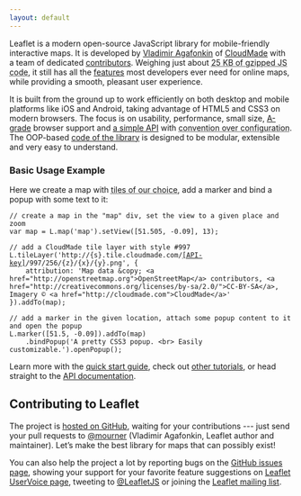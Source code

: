 ```yaml
---
layout: default
---
```


Leaflet is a modern open-source JavaScript library for mobile-friendly interactive maps. It is developed by [Vladimir Agafonkin][] of [CloudMade][] with a&nbsp;team of dedicated [contributors][]. Weighing just about <abbr title="That's 97 KB minified and 166 KB in the source form, with 8 KB of CSS (1.8 KB gzipped) and 11 KB of images">25 KB of gzipped JS code</abbr>, it still has all the [features][] most developers ever need for online maps, while providing a smooth, pleasant user experience.

It is built from the ground up to work efficiently on both desktop and mobile platforms like iOS and Android, taking advantage of HTML5 and CSS3 on modern browsers. The focus is on usability, performance, small size, [A-grade][] browser support and [a simple API][] with <abbr title="Simplicity and reasonable defaults so that the API doesn't get in your way, while not losing flexibility">convention over configuration</abbr>. The OOP-based [code of the library][] is designed to be modular, extensible and very easy to understand.


### Basic Usage Example

<div id="map"></div>

Here we create a map with <abbr title="Here we use the beautiful CloudMade tiles which require an API key (get one for free!), but Leaflet doesn't force you to &mdash; use whatever works for you, it's open source!">tiles of our choice</abbr>, add a marker and bind a popup with some text to it:


<!--- manually colored to support raw HTML inside the code -->
<pre><code class="javascript"><span class="comment">// create a map in the "map" div, set the view to a given place and zoom</span>
<span class="keyword">var</span> map = L.map(<span class="string">'map'</span>).setView([<span class="number">51.505</span>, -<span class="number">0.09</span>], <span class="number">13</span>);

<span class="comment">// add a CloudMade tile layer with style #997</span>
L.tileLayer(<span class="string">'http://{s}.tile.cloudmade.com/<a href="http://cloudmade.com/register">[API-key]</a>/997/256/{z}/{x}/{y}.png'</span>, {
    attribution: <span class="string">'Map data <span class="text-cut" data-cut="[&hellip;]">&amp;copy; &lt;a href="http://openstreetmap.org"&gt;OpenStreetMap&lt;/a&gt; contributors, &lt;a href="http://creativecommons.org/licenses/by-sa/2.0/"&gt;CC-BY-SA&lt;/a&gt;, Imagery © &lt;a href="http://cloudmade.com"&gt;CloudMade&lt;/a&gt;</span>'</span>
}).addTo(map);

<span class="comment">// add a marker in the given location, attach some popup content to it and open the popup</span>
L.marker([<span class="number">51.5</span>, -<span class="number">0.09</span>]).addTo(map)
    .bindPopup(<span class="string">'A pretty CSS3 popup. &lt;br&gt; Easily customizable.'</span>).openPopup();</code></pre>


Learn more with the [quick start guide](examples/quick-start.html), check out [other tutorials](examples.html), or head straight to the [API documentation](reference.html).


## Contributing to Leaflet

The project is [hosted on GitHub][], waiting for your contributions --- just send your pull requests to [@mourner][] (Vladimir Agafonkin, Leaflet author and maintainer). Let’s make the best library for maps that can possibly exist!

You can also help the project a lot by reporting bugs on the [GitHub issues page][], showing your support for  your favorite feature suggestions on [Leaflet UserVoice page][], tweeting to [@LeafletJS][] or joining the [Leaflet mailing list][].

  [Vladimir Agafonkin]: http://agafonkin.com/en
  [CloudMade]: http://cloudmade.com
  [contributors]: https://github.com/CloudMade/Leaflet/graphs/contributors
  [features]: features.html
  [A-grade]: http://developer.yahoo.com/yui/articles/gbs/
  [a simple API]: reference.html "Leaflet API reference"
  [code of the library]: https://github.com/CloudMade/Leaflet
    "Leaflet GitHub repository"
  [hosted on GitHub]: http://github.com/CloudMade/Leaflet
  [@mourner]: http://github.com/mourner
  [GitHub issues page]: http://github.com/CloudMade/Leaflet/issues
  [Leaflet UserVoice page]: http://leaflet.uservoice.com
  [@LeafletJS]: http://twitter.com/LeafletJS
  [Leaflet mailing list]: https://groups.google.com/group/leaflet-js


<script>
	var cloudmadeUrl = 'http://{s}.tile.cloudmade.com/BC9A493B41014CAABB98F0471D759707/997/256/{z}/{x}/{y}.png',
		cloudmadeAttribution = 'Map data &copy; <a href="http://openstreetmap.org">OpenStreetMap</a> contributors, <a href="http://creativecommons.org/licenses/by-sa/2.0/">CC-BY-SA</a>, Imagery &copy; <a href="http://cloudmade.com">CloudMade</a>',
		cloudmade = new L.TileLayer(cloudmadeUrl, {maxZoom: 18, attribution: cloudmadeAttribution});

	var map = new L.Map('map');
	map.setView(new L.LatLng(51.505, -0.09), 13).addLayer(cloudmade);

	var marker = new L.Marker(new L.LatLng(51.5, -0.09));
	map.addLayer(marker);

	marker.bindPopup('A pretty CSS3 popup.<br />Easily customizable.').openPopup();
</script>
